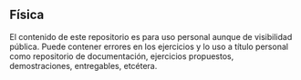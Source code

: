 ## Física

El contenido de este repositorio es para uso personal aunque de visibilidad pública. Puede contener errores en los ejercicios y lo uso a título personal como repositorio de documentación, ejercicios propuestos, demostraciones, entregables, etcétera.
